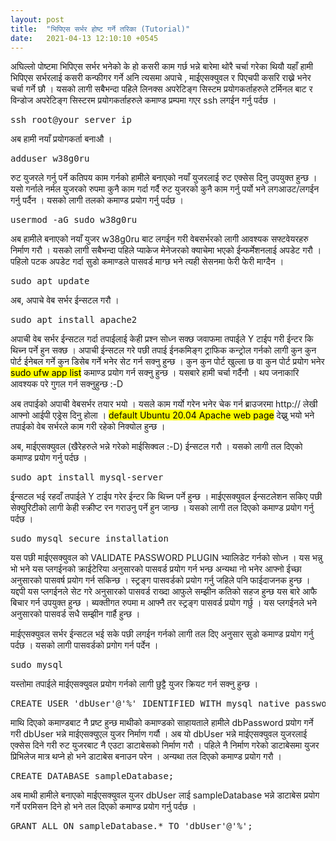 ```yaml
---
layout: post
title:  "भिपिएस सर्भर होष्ट गर्ने तरिका (Tutorial)"
date:   2021-04-13 12:10:10 +0545
---
```


अघिल्लो पोष्टमा भिपिएस सर्भर भनेको के हो कसरी काम गर्छ भन्ने बारेमा थोरै चर्चा गरेका थियौ यहाँ हामी भिपिएस सर्भरलाई कसरी कन्फीगर गर्ने अनि त्यसमा अपाचे , माईएसक्युवल र पिएचपी कसरि राख्ने भनेर चर्चा गर्ने छौ । यसको लागी सबैभन्दा पहिले लिनक्स अपरेटिङ्ग सिस्टम प्रयोगकर्ताहरुले टर्मिनल बाट र विन्डोज अपरेटिङ्ग सिस्टरम प्रयोगकर्ताहरुले कमाण्ड प्रम्पमा गएर ssh लगईन गर्नु पर्दछ । 
<pre>ssh root@your_server_ip</pre>

अब हामी नयाँ प्रयोगकर्ता बनाऔ ।
<pre>adduser w38g0ru</pre>

रुट युजरले गर्नु पर्ने कतिपय काम गर्नको हामीले बनाएको नयाँ युजरलाई रुट एक्सेस दिनु उपयुक्त हुन्छ । यसो गर्नाले नर्मल युजरको रुपमा कुनै काम गर्दा गर्दै रुट युजरको कुनै काम गर्नु पर्यो भने लगआउट/लगईन गर्नु पर्दैन । यसको लागी तलको कमाण्ड प्रयोग गर्नु पर्दछ । 
<pre>usermod -aG sudo w38g0ru</pre>

अब हामीले बनाएको नयाँ युजर w38g0ru बाट लगईन गरी वेबसर्भरको लागी आवश्यक सफ्टवेयरहरु निर्माण गरौ । यसको लागी सबैभन्दा पहिले प्याकेज मेनेजरको क्याचेमा भएको ईन्फर्मेशनलाई अपडेट गरौ । पहिलो पटक अपडेट गर्दा सुडो कमाण्डले पासवर्ड माग्छ भने त्यही सेसनमा फेरी फेरी माग्दैन । 
<pre>sudo apt update</pre>

अब, अपाचे वेब सर्भर ईन्सटल गरौ । 
<pre>sudo apt install apache2</pre>
अपाची वेब सर्भर ईन्सटल गर्दा तपाईलाई केही प्रश्न सोध्न सक्छ जवाफमा तपाईले Y टाईप गरी ईन्टर कि थिच्न पर्ने हुन सक्छ । अपाची ईन्सटल गरे पछी तपाई ईनकमिङ्ग ट्राफिक कन्ट्रोल गर्नको लागी कुन कुन पोर्ट ईनेबल गर्ने कुन डिसेब गर्ने भनेर सेट गर्न सक्नु हुन्छ । कुन कुन पोर्ट खुल्ला छ वा कुन पोर्ट प्रयोग भनेर <mark>sudo ufw app list</mark> कमाण्ड प्रयोग गर्न सक्नु हुन्छ । यसबारे हामी चर्चा गर्दैनौ । थप जनाकारि आवश्यक परे गुगल गर्न सक्नुहुन्छ :-D

अब तपाईको अपाची वेबसर्भर तयार भयो । यसले काम गर्यो गरेन भनेर चेक गर्न ब्राउजरमा http:// लेखी आफ्नो आईपी एड्रेस दिनु होला । <mark>default Ubuntu 20.04 Apache web page</mark> देख्नु भयो भने तपाईको वेब सर्भरले काम गरी रहेको निक्योल हुन्छ । 

अब, माईएसक्युवल (खैरेहरुले भन्ने गरेको माईसिक्वल :-D) ईन्सटल गरौ । यसको लागी तल दिएको कमाण्ड प्रयोग गर्नु पर्दछ । 
<pre>sudo apt install mysql-server</pre>
ई्न्सटल भई रहदाँ तपाईले Y टाईप गरेर ईन्टर कि थिच्न पर्ने हुन्छ । माईएसक्युवल ईन्सटलेशन सकिए पछी सेक्युरिटीको लागी केही स्क्रीप्ट रन गराउनु पर्ने हुन जान्छ । यसको लागी तल दिएको कमाण्ड प्रयोग गर्नु पर्दछ । 

<pre>sudo mysql_secure_installation</pre>
यस पछी माईएसक्युवल को VALIDATE PASSWORD PLUGIN भ्यालिडेट गर्नको सोध्न । यस भन्नु भो भने यस प्लगईनको क्राईटेरिया अनुसारको पासवर्ड प्रयोग गर्न भन्छ अन्यथा नो भनेर आफ्नो ईच्छा अनुसारको पासवर्ष प्रयोग गर्न सकिन्छ । स्ट्रङ्ग पासवर्डको प्रयोग गर्नु जहिले पनि फाईदाजनक हुन्छ । यद्दपी यस प्लगईनले सेट गरे अनुसारको पासवर्ड राख्दा आफुले सम्झीन कतिको सहज हुन्छ यस बारे आफै बिचार गर्न उपयुक्त हुन्छ । ब्यक्तीगत रुपमा म आफ्नै तर स्ट्रङ्ग पासवर्ड प्रयोग गर्छु । यस प्लगईनले भने अनुसारको पासवर्ड सधै सम्झीन गार्है हुन्छ । 

माईएसक्युवल सर्भर ईन्सटल भई सके पछी लगईन गर्नको लागी तल दिए अनुसार सुडो कमाण्ड प्रयोग गर्नु पर्दछ । यसको लागी पासवर्डको प्रगोग गर्न पर्देन । 

<pre>sudo mysql</pre>

यस्तोमा तपाईले माईएसक्युवल प्रयोग गर्नको लागी छुट्टै युजर क्रियट गर्न सक्नु हुन्छ । 
<pre>CREATE USER 'dbUser'@'%' IDENTIFIED WITH mysql_native_password BY 'dbPassword';</pre>

माथि दिएको कमाण्डबाट नै प्रष्ट हुन्छ माथीको कमाण्डको साहायताले हामीले <span>dbPassword</span> प्रयोग गर्ने गरी <span>dbUser</span> भन्ने माईएसक्युएल युजर निर्माण गर्यौ । अब यो dbUser भन्ने माईएसक्युवल युजरलाई एक्सेस दिने गरी रुट युजरबाट नै एउटा डाटाबेसको निर्माण गरौ । पहिले नै निर्माण गरेको डाटाबेसमा युजर प्रिभिलेज मात्र थप्ने हो भने डाटाबेस बनाउन परेन । अन्यथा तल दिएको कमाण्ड प्रयोग गरौ । 
<pre>CREATE DATABASE sampleDatabase;</pre>

अब माथी हामीले बनाएको माईएसक्युवल युजर dbUser लाई sampleDatabase भन्ने डाटाबेस प्रयोग गर्ने परमिसन दिने हो भने तल दिएको कमाण्ड प्रयोग गर्नु पर्दछ । 
<pre>GRANT ALL ON sampleDatabase.* TO 'dbUser'@'%';</pre>
